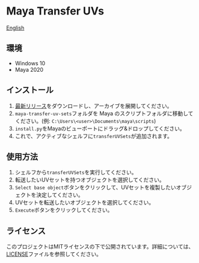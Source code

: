 # Maya Transfer UVs

[English](README.md)

## 環境

- Windows 10
- Maya 2020

## インストール

1. [最新リリース](https://github.com/NinaMina2737/maya-transfer-uv-sets/releases/latest)をダウンロードし、アーカイブを展開してください。
2. `maya-transfer-uv-sets`フォルダを Maya のスクリプトフォルダに移動してください。(例: `C:\Users\<user>\Documents\maya\scripts`)
3. `install.py`をMayaのビューポートにドラッグ&ドロップしてください。
4. これで、アクティブなシェルフに`transferUVSets`が追加されます。

## 使用方法

1. シェルフから`transferUVSets`を実行してください。
2. 転送したいUVセットを持つオブジェクトを選択してください。
3. `Select base object`ボタンをクリックして、UVセットを複製したいオブジェクトを決定してください。
4. UVセットを転送したいオブジェクトを選択してください。
5. `Execute`ボタンをクリックしてください。

## ライセンス

このプロジェクトはMITライセンスの下で公開されています。詳細については、[LICENSE](LICENSE)ファイルを参照してください。
